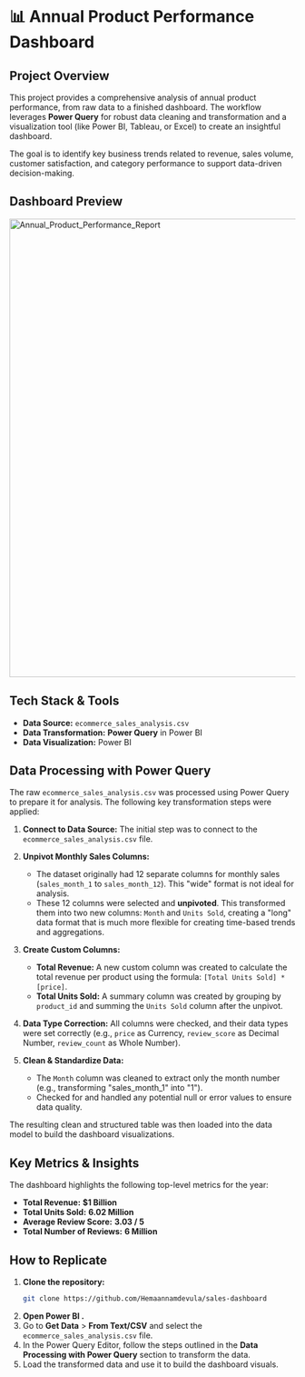 # 📊 Annual Product Performance Dashboard

## Project Overview

This project provides a comprehensive analysis of annual product performance, from raw data to a finished dashboard. The workflow leverages **Power Query** for robust data cleaning and transformation and a visualization tool (like Power BI, Tableau, or Excel) to create an insightful dashboard.

The goal is to identify key business trends related to revenue, sales volume, customer satisfaction, and category performance to support data-driven decision-making.

## Dashboard Preview

<img width="1486" height="807" alt="Annual_Product_Performance_Report" src="https://github.com/user-attachments/assets/a46a7459-3e43-4dbc-8d17-9d041ee8a25f" />

## Tech Stack & Tools

*   **Data Source:** `ecommerce_sales_analysis.csv`
*   **Data Transformation:** **Power Query** in Power BI 
*   **Data Visualization:** Power BI 

## Data Processing with Power Query

The raw `ecommerce_sales_analysis.csv` was processed using Power Query to prepare it for analysis. The following key transformation steps were applied:

1.  **Connect to Data Source:** The initial step was to connect to the `ecommerce_sales_analysis.csv` file.

2.  **Unpivot Monthly Sales Columns:**
    *   The dataset originally had 12 separate columns for monthly sales (`sales_month_1` to `sales_month_12`). This "wide" format is not ideal for analysis.
    *   These 12 columns were selected and **unpivoted**. This transformed them into two new columns: `Month` and `Units Sold`, creating a "long" data format that is much more flexible for creating time-based trends and aggregations.

3.  **Create Custom Columns:**
    *   **Total Revenue:** A new custom column was created to calculate the total revenue per product using the formula: `[Total Units Sold] * [price]`.
    *   **Total Units Sold:** A summary column was created by grouping by `product_id` and summing the `Units Sold` column after the unpivot.

4.  **Data Type Correction:** All columns were checked, and their data types were set correctly (e.g., `price` as Currency, `review_score` as Decimal Number, `review_count` as Whole Number).

5.  **Clean & Standardize Data:**
    *   The `Month` column was cleaned to extract only the month number (e.g., transforming "sales_month_1" into "1").
    *   Checked for and handled any potential null or error values to ensure data quality.

The resulting clean and structured table was then loaded into the data model to build the dashboard visualizations.

## Key Metrics & Insights

The dashboard highlights the following top-level metrics for the year:

*   **Total Revenue:** **$1 Billion**
*   **Total Units Sold:** **6.02 Million**
*   **Average Review Score:** **3.03 / 5**
*   **Total Number of Reviews:** **6 Million**

## How to Replicate

1.  **Clone the repository:**
    ```bash
    git clone https://github.com/Hemaannamdevula/sales-dashboard
    ```
2.  **Open Power BI .**
3.  Go to **Get Data** > **From Text/CSV** and select the `ecommerce_sales_analysis.csv` file.
4.  In the Power Query Editor, follow the steps outlined in the **Data Processing with Power Query** section to transform the data.
5.  Load the transformed data and use it to build the dashboard visuals.
